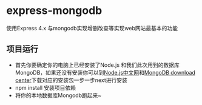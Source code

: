 # express-mongodb
使用Express 4.x 与mongodb实现增删改查等实现web网站最基本的功能

## 项目运行
* 首先你要确定你的电脑上已经安装了Node.js 和我们此次用到的数据库MongoDB，如果还没有安装你可以到[Node.js中文网](http://nodejs.cn/download/)和[MongoDB download center](https://www.mongodb.com/download-center?jmp=nav#community)下载对应的安装包一步一步next进行安装 <br>
* npm install  安装项目依赖
* 将你的本地数据库Mongodb跑起来~
